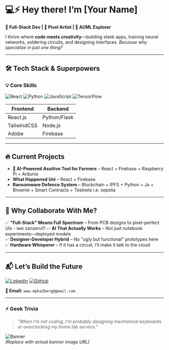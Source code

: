 # 💻⚡ **Hey there! I’m [Your Name]**  

**🚀 Full-Stack Dev | 🎨 Pixel Artist | 🤖 AI/ML Explorer**  

I thrive where **code meets creativity**—building sleek apps, training neural networks, soldering circuits, and designing interfaces. *Because why specialize in just one thing?*  

---

## 🛠 **Tech Stack & Superpowers**  

### **💡 Core Skills**  
![React](https://img.shields.io/badge/React-61DAFB?style=for-the-badge&logo=react&logoColor=black)
![Python](https://img.shields.io/badge/Python-3776AB?style=for-the-badge&logo=python&logoColor=white)
![JavaScript](https://img.shields.io/badge/JavaScript-F7DF1E?style=for-the-badge&logo=javascript&logoColor=black)
![TensorFlow](https://img.shields.io/badge/TensorFlow-FF6F00?style=for-the-badge&logo=tensorflow&logoColor=white)  

| **Frontend**  | **Backend**   
|--------------|---------------|
| React.js     | Python/Flask  |
| TailwindCSS  | Node.js       |
| Adobe        | Firebase      |

---

## 🔥 **Current Projects**  
- **🤖 AI-Powered Assitive Tool for Farmers** – React + Firebase + Raspberry Pi  + Ardunio
- **What Happened Uni** – React + Firebase  
- **Ransomware Defence System** – Blockchain + IPFS + Python + Js + Brownie + Smart Contracts + Testnets i.e. sepolia

---

## 🎯 **Why Collaborate With Me?**  
✅ **"Full-Stack" Means Full Spectrum** – From PCB designs to pixel-perfect UIs  -  iwe zanzeru!!!
✅ **AI That Actually Works** – Not just notebook experiments—deployed models  
✅ **Designer-Developer Hybrid** – No "ugly but functional" prototypes here  
✅ **Hardware Whisperer** – If it has a circuit, I’ll make it talk to the cloud  

---

## 📬 **Let’s Build the Future**  
[![LinkedIn](https://img.shields.io/badge/LinkedIn-0A66C2?style=for-the-badge&logo=linkedin&logoColor=white)](YOUR_LINK)
[![GitHub](https://img.shields.io/badge/GitHub-181717?style=for-the-badge&logo=github&logoColor=white)](https://github.com/bigmphatso)
 

**📧 Email:** `www.mpha2berg@gmail.com`  

---

### ⚡ **Geek Trivia**  
> *"When I’m not coding, I’m probably designing mechanical keyboards or overclocking my home lab servers."*  

![Banner](https://via.placeholder.com/800x200/1a1a1a/FFFFFF?text=Code+Design+Build+Repeat)  
*(Replace with actual banner image URL)*  
